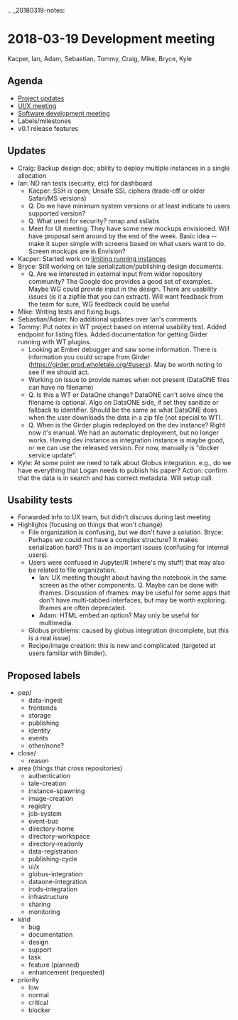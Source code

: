 .. _20180319-notes:

2018-03-19 Development meeting
==============================

Kacper, Ian, Adam, Sebastian, Tommy, Craig, Mike, Bryce, Kyle

Agenda
------

  * [Project updates](https://github.com/orgs/whole-tale/projects/4)
  * [UI/X meeting](https://docs.google.com/document/d/16tIFvqlUdz3ti5lHUCwdidA0iqkAITXpOg0kksT4ez8/edit)
  * [Software development meeting](https://docs.google.com/document/d/1Kq9OJyQsD4SGioOF4tX3iUb2KtwdfrZTsZQwjXYZXVg/edit)
  * Labels/milestones
  * v0.1 release features

Updates
-------

  * Craig: Backup design doc; ability to deploy multiple instances in a single allocation
  * Ian: ND ran tests (security, etc) for dashboard
    * Kacper: SSH is open; Unsafe SSL ciphers (trade-off or older Safari/MS versions)
    * Q. Do we have minimum system versions or at least indicate to users supported version?
    * Q. What used for security? nmap and ssllabs
    * Meet for UI meeting. They have some new mockups envisioned. Will have proposal sent around by the end of the week. Basic idea -- make it super simple with screens based on what users want to do. Screen mockups are in Envision?
  * Kacper: Started work on [limiting running instances](https://github.com/whole-tale/girder_wholetale/issues/47)
  * Bryce: Still working on tale serialization/publishing design documents.
    * Q. Are we interested in external input from wider repository community? The Google doc provides a good set of examples. Maybe WG could provide input in the design. There are usability issues (is it a zipfile that you can extract). Will want feedback from the team for sure, WG feedback could be useful
  * Mike: Writing tests and fixing bugs.
  * Sebastian/Adam: No additional updates over Ian's comments
  * Tommy: Put notes in WT project based on internal usability test. Added endpoint for listing files. Added documentation for getting Girder running with WT plugins.
    * Looking at Ember debugger and saw some information. There is information you could scrape from Girder (https://girder.prod.wholetale.org/#users). May be worth noting to see if we should act.
    * Working on issue to provide names when not present (DataONE files can have no filename)
    * Q. Is this a WT or DataOne change? DataONE can't solve since the filename is optional. Algo on DataONE side, if set they sanitize or fallback to identifier. Should be the same as what DataONE does when the user downloads the data in a zip file (not special to WT).
    * Q. When is the Girder plugin redeployed on the dev instance? Right now it's manual. We had an automatic deployment, but no longer works. Having dev instance as integration instance is maybe good, or we can use the released version. For now, manually is "docker service update".
  * Kyle: At some point we need to talk about Globus integration. e.g., do we have everything that Logan needs to publish his paper?  Action: confirm that the data is in search and has correct metadata. Will setup call.

Usability tests
---------------
  * Forwarded info to UX team, but didn't discuss during last meeting
  * Highlights (focusing on things that won't change)
    * File organization is confusing, but we don't have a solution. Bryce: Perhaps we could not have a complex structure? It makes serialization hard? This is an important issues (confusing for internal users).
    * Users were confused in Jupyter/R (where's my stuff) that may also be related to file organization.
      * Ian: UX meeting thought about having the notebook in the same screen as the other components. Q. Maybe can be done with iframes. Discussion of iframes: may be useful for some apps that don't have multi-tabbed interfaces, but may be worth exploring. Iframes are often deprecated.
      * Adam: HTML embed an option? May only be useful for multimedia.
    * Globus problems: caused by globus integration (incomplete, but this is a real issue)
    * Recipe/image creation: this is new and complicated (targeted at users familiar with Binder).

Proposed labels
---------------
  * pep/
    * data-ingest
    * frontends
    * storage
    * publishing
    * identity
    * events
    * other/none?
  * close/
    * reason
  * area (things that cross repositories)
    * authentication
    * tale-creation
    * instance-spawning
    * image-creation
    * registry
    * job-system
    * event-bus
    * directory-home
    * directory-workspace
    * directory-readonly
    * data-registration
    * publishing-cycle
    * ui/x
    * globus-integration
    * dataone-integration
    * irods-integration
    * infrastructure
    * sharing
    * monitoring
  * kind
    * bug
    * documentation
    * design
    * support
    * task
    * feature (planned)
    * enhancement (requested)
  * priority
    * low
    * normal
    * critical
    * blocker
